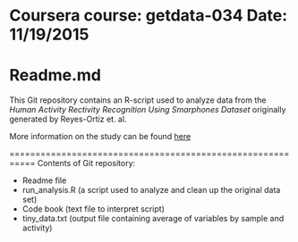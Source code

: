 Coursera course: getdata-034
Date: 11/19/2015
===========================================================
Readme.md
===========================================================
This Git repository contains an R-script used to analyze
data from the *Human Activity Rectivity Recognition Using Smarphones Dataset*
originally generated by Reyes-Ortiz et. al.

More information on the study can be found [here](http://archive.ics.uci.edu/ml/datasets/Human+Activity+Recognition+Using+Smartphones)

===========================================================
Contents of Git repository:
- Readme file
- run_analysis.R (a script used to analyze and clean up the original data set)
- Code book (text file to interpret script)
- tiny_data.txt (output file containing average of variables by sample and activity)